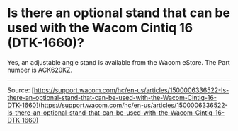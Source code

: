# Is there an optional stand that can be used with the Wacom Cintiq 16 (DTK-1660)?

Yes, an adjustable angle stand is available from the Wacom eStore. The Part number is ACK620KZ.

---
Source: [https://support.wacom.com/hc/en-us/articles/1500006336522-Is-there-an-optional-stand-that-can-be-used-with-the-Wacom-Cintiq-16-DTK-1660](https://support.wacom.com/hc/en-us/articles/1500006336522-Is-there-an-optional-stand-that-can-be-used-with-the-Wacom-Cintiq-16-DTK-1660)

